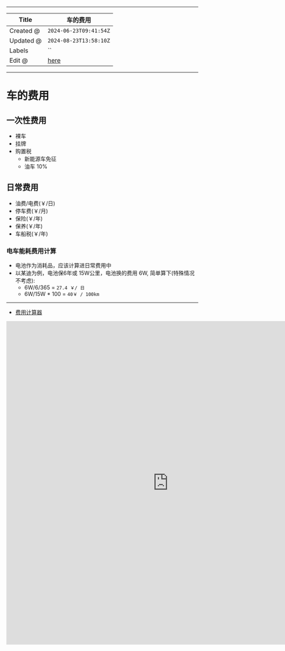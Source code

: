 -----

| Title     | 车的费用                                             |
| --------- | ------------------------------------------------ |
| Created @ | `2024-06-23T09:41:54Z`                           |
| Updated @ | `2024-08-23T13:58:10Z`                           |
| Labels    | \`\`                                             |
| Edit @    | [here](https://github.com/junxnone/che/issues/3) |

-----

# 车的费用

## 一次性费用

  - 裸车
  - 挂牌
  - 购置税
      - 新能源车免征
      - 油车 10%

## 日常费用

  - 油费/电费(￥/日)
  - 停车费(￥/月)
  - 保险(￥/年)
  - 保养(￥/年)
  - 车船税(￥/年)

### 电车能耗费用计算

  - 电池作为消耗品，应该计算进日常费用中
  - 以某迪为例，电池保6年或 15W公里，电池换的费用 6W, 简单算下(特殊情况不考虑):
      - 6W/6/365 = `27.4 ￥/ 日`
      - 6W/15W \* 100 = `40￥ / 100km`

-----

  - [费用计算器](https://junxnone-che.hf.space/)

<iframe
    src="https://junxnone-che.hf.space"
    frameborder="0"
    width="850"
    height="850"
></iframe>
